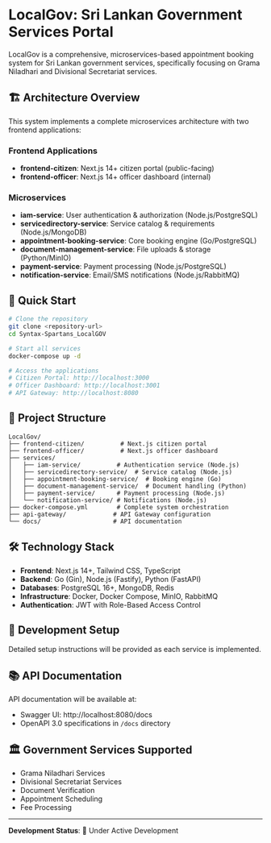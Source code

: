 # LocalGov: Sri Lankan Government Services Portal

LocalGov is a comprehensive, microservices-based appointment booking system for Sri Lankan government services, specifically focusing on Grama Niladhari and Divisional Secretariat services.

## 🏗️ Architecture Overview

This system implements a complete microservices architecture with two frontend applications:

### Frontend Applications
- **frontend-citizen**: Next.js 14+ citizen portal (public-facing)
- **frontend-officer**: Next.js 14+ officer dashboard (internal)

### Microservices
- **iam-service**: User authentication & authorization (Node.js/PostgreSQL)
- **servicedirectory-service**: Service catalog & requirements (Node.js/MongoDB)
- **appointment-booking-service**: Core booking engine (Go/PostgreSQL)
- **document-management-service**: File uploads & storage (Python/MinIO)
- **payment-service**: Payment processing (Node.js/PostgreSQL)
- **notification-service**: Email/SMS notifications (Node.js/RabbitMQ)

## 🚀 Quick Start

```bash
# Clone the repository
git clone <repository-url>
cd Syntax-Spartans_LocalGOV

# Start all services
docker-compose up -d

# Access the applications
# Citizen Portal: http://localhost:3000
# Officer Dashboard: http://localhost:3001
# API Gateway: http://localhost:8080
```

## 📁 Project Structure

```
LocalGov/
├── frontend-citizen/          # Next.js citizen portal
├── frontend-officer/          # Next.js officer dashboard
├── services/
│   ├── iam-service/          # Authentication service (Node.js)
│   ├── servicedirectory-service/  # Service catalog (Node.js)
│   ├── appointment-booking-service/  # Booking engine (Go)
│   ├── document-management-service/  # Document handling (Python)
│   ├── payment-service/      # Payment processing (Node.js)
│   └── notification-service/ # Notifications (Node.js)
├── docker-compose.yml        # Complete system orchestration
├── api-gateway/             # API Gateway configuration
└── docs/                    # API documentation
```

## 🛠️ Technology Stack

- **Frontend**: Next.js 14+, Tailwind CSS, TypeScript
- **Backend**: Go (Gin), Node.js (Fastify), Python (FastAPI)
- **Databases**: PostgreSQL 16+, MongoDB, Redis
- **Infrastructure**: Docker, Docker Compose, MinIO, RabbitMQ
- **Authentication**: JWT with Role-Based Access Control

## 🔧 Development Setup

Detailed setup instructions will be provided as each service is implemented.

## 📚 API Documentation

API documentation will be available at:
- Swagger UI: http://localhost:8080/docs
- OpenAPI 3.0 specifications in `/docs` directory

## 🏛️ Government Services Supported

- Grama Niladhari Services
- Divisional Secretariat Services
- Document Verification
- Appointment Scheduling
- Fee Processing

---

**Development Status**: 🚧 Under Active Development